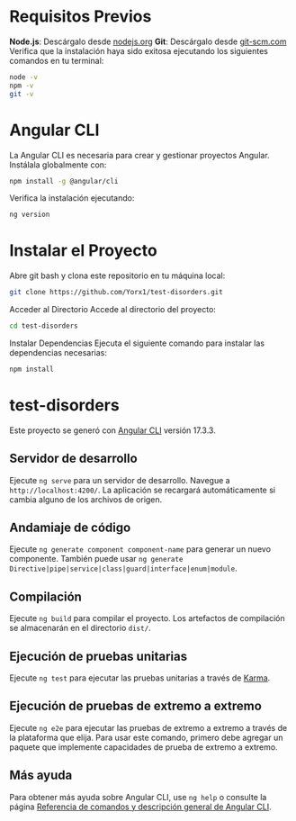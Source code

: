 # Requisitos Previos

**Node.js**: Descárgalo desde [nodejs.org](https://nodejs.org/)
**Git**: Descárgalo desde [git-scm.com](https://git-scm.com/)
Verifica que la instalación haya sido exitosa ejecutando los siguientes comandos en tu terminal:

```bash
node -v
npm -v
git -v
```

# Angular CLI

La Angular CLI es necesaria para crear y gestionar proyectos Angular. Instálala globalmente con:

```bash
npm install -g @angular/cli
```
Verifica la instalación ejecutando:

```bash
ng version
```

# Instalar el Proyecto

Abre git bash y clona este repositorio en tu máquina local:

```bash
git clone https://github.com/Yorx1/test-disorders.git
```

Acceder al Directorio Accede al directorio del proyecto:

```bash
cd test-disorders
```
Instalar Dependencias Ejecuta el siguiente comando para instalar las dependencias necesarias:

```bash
npm install
```
# test-disorders

Este proyecto se generó con [Angular CLI](https://github.com/angular/angular-cli) versión 17.3.3.

## Servidor de desarrollo

Ejecute `ng serve` para un servidor de desarrollo. Navegue a `http://localhost:4200/`. La aplicación se recargará automáticamente si cambia alguno de los archivos de origen.

## Andamiaje de código

Ejecute `ng generate component component-name` para generar un nuevo componente. También puede usar `ng generate Directive|pipe|service|class|guard|interface|enum|module`.

## Compilación

Ejecute `ng build` para compilar el proyecto. Los artefactos de compilación se almacenarán en el directorio `dist/`.

## Ejecución de pruebas unitarias

Ejecute `ng test` para ejecutar las pruebas unitarias a través de [Karma](https://karma-runner.github.io).

## Ejecución de pruebas de extremo a extremo

Ejecute `ng e2e` para ejecutar las pruebas de extremo a extremo a través de la plataforma que elija. Para usar este comando, primero debe agregar un paquete que implemente capacidades de prueba de extremo a extremo.

## Más ayuda

Para obtener más ayuda sobre Angular CLI, use `ng help` o consulte la página [Referencia de comandos y descripción general de Angular CLI](https://angular.io/cli).